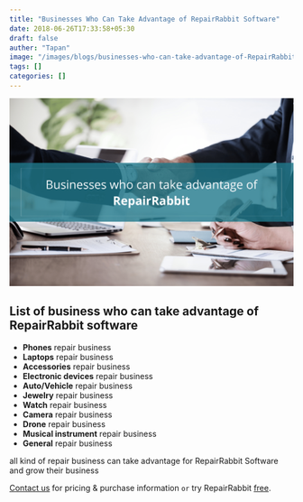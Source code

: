 ```yaml
---
title: "Businesses Who Can Take Advantage of RepairRabbit Software"
date: 2018-06-26T17:33:58+05:30
draft: false
auther: "Tapan"
image: "/images/blogs/businesses-who-can-take-advantage-of-RepairRabbit.png"
tags: []
categories: []
---
```


<img src="/images/blogs/businesses-who-can-take-advantage-of-RepairRabbit.png" alt="businesses who can take advantage of RepairRabbit software" title="businesses who can take advantage of RepairRabbit software"/>

<br>


## List of business who can take advantage of RepairRabbit software

* **Phones** repair business 
* **Laptops** repair business
* **Accessories** repair business
* **Electronic devices** repair business
* **Auto/Vehicle** repair business
* **Jewelry** repair business
* **Watch** repair business
* **Camera** repair business
* **Drone** repair business
* **Musical instrument** repair business
* **General** repair business

all kind of repair business can take advantage for RepairRabbit Software and grow their business

<a href="mailto:contact@repairrabbit.co?subject=Query of RepairRabbit" target="_blank">Contact us</a> for pricing & purchase information `or` try RepairRabbit <a href="https://demo.repairrabbit.co/admin" rel="noopener" target="_blank" title="RepairRabbit Demo">free</a>.

<br>
